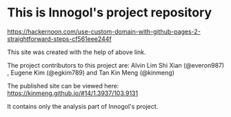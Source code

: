 # This is Innogol's project repository


https://hackernoon.com/use-custom-domain-with-github-pages-2-straightforward-steps-cf561eee244f


This site was created with the help of above link.

The project contributors to this project are: Alvin Lim Shi Xian (@everon987) , Eugene Kim (@egkim789) and Tan Kin Meng (@kinmeng)


The published site can be viewed here: https://kinmeng.github.io/#14/1.3937/103.9131

It contains only the analysis part of Innogol's project.
